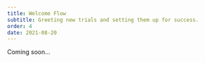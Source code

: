 ```yaml
---
title: Welcome Flow
subtitle: Greeting new trials and setting them up for success.
order: 4
date: 2021-08-20
---
```


<div class="inner">

Coming soon...

</div>
